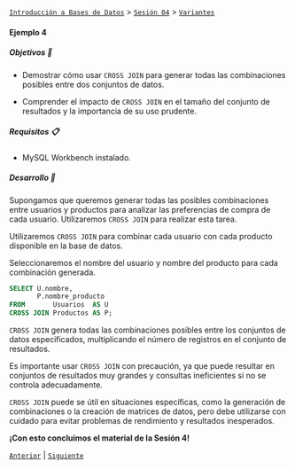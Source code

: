 [`Introducción a Bases de Datos`](../../../README.md) > [`Sesión 04`](../../README.md) > [`Variantes`](../README.md)

#### Ejemplo 4

##### Objetivos 🎯

- Demostrar cómo usar `CROSS JOIN` para generar todas las combinaciones posibles entre dos conjuntos de datos.

- Comprender el impacto de `CROSS JOIN` en el tamaño del conjunto de resultados y la importancia de su uso prudente.

##### Requisitos 📋

- MySQL Workbench instalado.

##### Desarrollo 🚀

Supongamos que queremos generar todas las posibles combinaciones entre usuarios y productos para analizar las preferencias de compra de cada usuario. Utilizaremos `CROSS JOIN` para realizar esta tarea.

Utilizaremos `CROSS JOIN` para combinar cada usuario con cada producto disponible en la base de datos.

Seleccionaremos el nombre del usuario y nombre del producto para cada combinación generada.

```sql
SELECT U.nombre, 
       P.nombre_producto
FROM       Usuarios  AS U
CROSS JOIN Productos AS P;
```

`CROSS JOIN` genera todas las combinaciones posibles entre los conjuntos de datos especificados, multiplicando el número de registros en el conjunto de resultados.

Es importante usar `CROSS JOIN` con precaución, ya que puede resultar en conjuntos de resultados muy grandes y consultas ineficientes si no se controla adecuadamente.

`CROSS JOIN` puede se útil en situaciones específicas, como la generación de combinaciones o la creación de matrices de datos, pero debe utilizarse con cuidado para evitar problemas de rendimiento y resultados inesperados.

**¡Con esto concluimos el material de la Sesión 4!**

[`Anterior`](../README.md) | [`Siguiente`](../../../sesion05/README.md)

